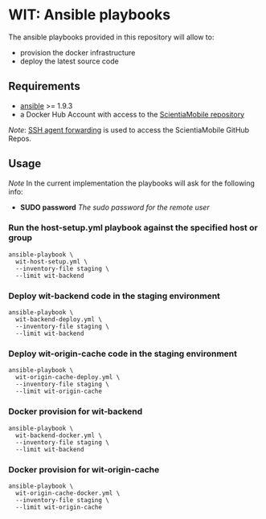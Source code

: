 # WIT: Ansible playbooks

The ansible playbooks provided in this repository will allow to:
- provision the docker infrastructure
- deploy the latest source code

## Requirements
- [ansible](http://www.ansible.com) >= 1.9.3
- a Docker Hub Account with access to the [ScientiaMobile repository](https://hub.docker.com/u/scientiamobile/dashboard/)

*Note*: [SSH agent forwarding](https://developer.github.com/guides/using-ssh-agent-forwarding/) is used to access the ScientiaMobile GitHub Repos.

## Usage

*Note* In the current implementation the playbooks will ask for the following info:

- **SUDO password** *The sudo password for the remote user*

### Run the host-setup.yml playbook against the specified host or group
    ansible-playbook \
      wit-host-setup.yml \
      --inventory-file staging \
      --limit wit-backend

### Deploy wit-backend code in the staging environment
    ansible-playbook \
      wit-backend-deploy.yml \
      --inventory-file staging \
      --limit wit-backend

### Deploy wit-origin-cache code in the staging environment
    ansible-playbook \
      wit-origin-cache-deploy.yml \
      --inventory-file staging \
      --limit wit-origin-cache

### Docker provision for wit-backend
    ansible-playbook \
      wit-backend-docker.yml \
      --inventory-file staging \
      --limit wit-backend

### Docker provision for wit-origin-cache
    ansible-playbook \
      wit-origin-cache-docker.yml \
      --inventory-file staging \
      --limit wit-origin-cache
